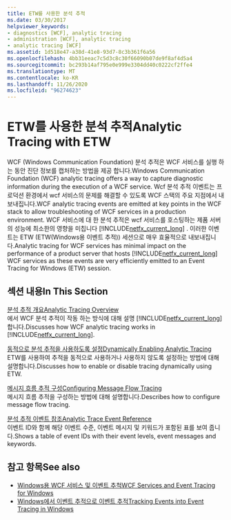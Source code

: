 ```yaml
---
title: ETW를 사용한 분석 추적
ms.date: 03/30/2017
helpviewer_keywords:
- diagnostics [WCF], analytic tracing
- administration [WCF], analytic tracing
- analytic tracing [WCF]
ms.assetid: 1d518e47-a38d-41e8-93d7-8c3b361f6a56
ms.openlocfilehash: 4bb31eeac7c5d3c8c30f66090b07de9f8af4d5a4
ms.sourcegitcommit: bc293b14af795e0e999e3304dd40c0222cf2ffe4
ms.translationtype: MT
ms.contentlocale: ko-KR
ms.lasthandoff: 11/26/2020
ms.locfileid: "96274623"
---
```

# <a name="analytic-tracing-with-etw"></a><span data-ttu-id="dbbba-102">ETW를 사용한 분석 추적</span><span class="sxs-lookup"><span data-stu-id="dbbba-102">Analytic Tracing with ETW</span></span>

<span data-ttu-id="dbbba-103">WCF (Windows Communication Foundation) 분석 추적은 WCF 서비스를 실행 하는 동안 진단 정보를 캡처하는 방법을 제공 합니다.</span><span class="sxs-lookup"><span data-stu-id="dbbba-103">Windows Communication Foundation (WCF) analytic tracing offers a way to capture diagnostic information during the execution of a WCF service.</span></span> <span data-ttu-id="dbbba-104">Wcf 분석 추적 이벤트는 프로덕션 환경에서 wcf 서비스의 문제를 해결할 수 있도록 WCF 스택의 주요 지점에서 내보내집니다.</span><span class="sxs-lookup"><span data-stu-id="dbbba-104">WCF analytic tracing events are emitted at key points in the WCF stack to allow troubleshooting of WCF services in a production environment.</span></span> <span data-ttu-id="dbbba-105">WCF 서비스에 대 한 분석 추적은 wcf 서비스를 호스팅하는 제품 서버의 성능에 최소한의 영향을 미칩니다 [!INCLUDE[netfx_current_long](../../../../../includes/netfx-current-long-md.md)] . 이러한 이벤트는 ETW (ETW(Windows용 이벤트 추적)) 세션으로 매우 효율적으로 내보내집니다.</span><span class="sxs-lookup"><span data-stu-id="dbbba-105">Analytic tracing for WCF services has minimal impact on the performance of a product server that hosts [!INCLUDE[netfx_current_long](../../../../../includes/netfx-current-long-md.md)] WCF services as these events are very efficiently emitted to an Event Tracing for Windows (ETW) session.</span></span>  
  
## <a name="in-this-section"></a><span data-ttu-id="dbbba-106">섹션 내용</span><span class="sxs-lookup"><span data-stu-id="dbbba-106">In This Section</span></span>  

 [<span data-ttu-id="dbbba-107">분석 추적 개요</span><span class="sxs-lookup"><span data-stu-id="dbbba-107">Analytic Tracing Overview</span></span>](analytic-tracing-overview.md)  
 <span data-ttu-id="dbbba-108">에서 WCF 분석 추적이 작동 하는 방식에 대해 설명 [!INCLUDE[netfx_current_long](../../../../../includes/netfx-current-long-md.md)] 합니다.</span><span class="sxs-lookup"><span data-stu-id="dbbba-108">Discusses how WCF analytic tracing works in [!INCLUDE[netfx_current_long](../../../../../includes/netfx-current-long-md.md)].</span></span>  
  
 [<span data-ttu-id="dbbba-109">동적으로 분석 추적을 사용하도록 설정</span><span class="sxs-lookup"><span data-stu-id="dbbba-109">Dynamically Enabling Analytic Tracing</span></span>](dynamically-enabling-analytic-tracing.md)  
 <span data-ttu-id="dbbba-110">ETW를 사용하여 추적을 동적으로 사용하거나 사용하지 않도록 설정하는 방법에 대해 설명합니다.</span><span class="sxs-lookup"><span data-stu-id="dbbba-110">Discusses how to enable or disable tracing dynamically using ETW.</span></span>  
  
 [<span data-ttu-id="dbbba-111">메시지 흐름 추적 구성</span><span class="sxs-lookup"><span data-stu-id="dbbba-111">Configuring Message Flow Tracing</span></span>](configuring-message-flow-tracing.md)  
 <span data-ttu-id="dbbba-112">메시지 흐름 추적을 구성하는 방법에 대해 설명합니다.</span><span class="sxs-lookup"><span data-stu-id="dbbba-112">Describes how to configure message flow tracing.</span></span>  
  
 [<span data-ttu-id="dbbba-113">분석 추적 이벤트 참조</span><span class="sxs-lookup"><span data-stu-id="dbbba-113">Analytic Trace Event Reference</span></span>](analytic-trace-event-reference.md)  
 <span data-ttu-id="dbbba-114">이벤트 ID와 함께 해당 이벤트 수준, 이벤트 메시지 및 키워드가 포함된 표를 보여 줍니다.</span><span class="sxs-lookup"><span data-stu-id="dbbba-114">Shows a table of event IDs with their event levels, event messages and keywords.</span></span>  
  
## <a name="see-also"></a><span data-ttu-id="dbbba-115">참고 항목</span><span class="sxs-lookup"><span data-stu-id="dbbba-115">See also</span></span>

- [<span data-ttu-id="dbbba-116">Windows용 WCF 서비스 및 이벤트 추척</span><span class="sxs-lookup"><span data-stu-id="dbbba-116">WCF Services and Event Tracing for Windows</span></span>](../../samples/wcf-services-and-event-tracing-for-windows.md)
- [<span data-ttu-id="dbbba-117">Windows에서 이벤트 추적으로 이벤트 추적</span><span class="sxs-lookup"><span data-stu-id="dbbba-117">Tracking Events into Event Tracing in Windows</span></span>](../../../windows-workflow-foundation/samples/tracking-events-into-event-tracing-in-windows.md)
